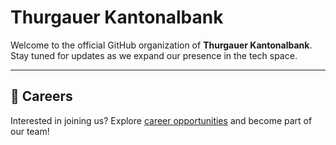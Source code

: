 # Thurgauer Kantonalbank

Welcome to the official GitHub organization of **Thurgauer Kantonalbank**.
Stay tuned for updates as we expand our presence in the tech space.

---

## 💼 Careers
Interested in joining us?
Explore [career opportunities](https://www.tkb.ch/jobs) and become part of our team!

